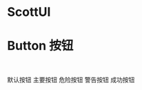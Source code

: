 # ScottUI
# Button 按钮

  <div style="margin-bottom:20px;">
    <SButton>默认按钮</SButton>
    <SButton type="primary">主要按钮</SButton>
    <SButton type="danger">危险按钮</SButton>
    <SButton type="warning">警告按钮</SButton>
    <SButton type="success">成功按钮</SButton>
  </div>